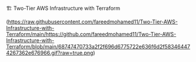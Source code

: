 🏗️ Two-Tier AWS Infrastructure with Terraform 


(https://raw.githubusercontent.com/fareedmohamed11/Two-Tier-AWS-Infrastructure-with-Terraform/main/https://github.com/fareedmohamed11/Two-Tier-AWS-Infrastructure-with-Terraform/blob/main/68747470733a2f2f696d6775722e636f6d2f583464474267362e676966.gif?raw=true.png)





